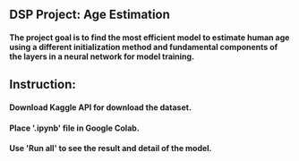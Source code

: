 ## DSP Project: Age Estimation
#### The project goal is to find the most efficient model to estimate human age using a different initialization method and fundamental components of the layers in a neural network for model training.
## Instruction:
#### Download Kaggle API for download the dataset.
#### Place '.ipynb' file in Google Colab.
#### Use 'Run all' to see the result and detail of the model.
